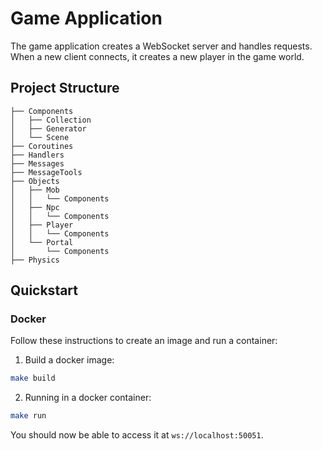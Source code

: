 # Game Application

The game application creates a WebSocket server and handles requests. When a new client connects, it creates a new player in the game world.

## Project Structure

```
├── Components
│   ├── Collection
│   ├── Generator
│   └── Scene
├── Coroutines
├── Handlers
├── Messages
├── MessageTools
├── Objects
│   ├── Mob
│   │   └── Components
│   ├── Npc
│   │   └── Components
│   ├── Player
│   │   └── Components
│   └── Portal
│       └── Components
├── Physics
```

## Quickstart

### Docker

Follow these instructions to create an image and run a container:

1. Build a docker image:

```bash
make build
```

2. Running in a docker container:

```bash
make run
```

You should now be able to access it at `ws://localhost:50051`.
